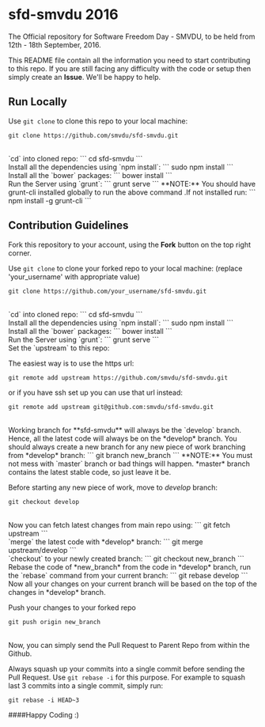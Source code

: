 sfd-smvdu 2016
==============

The Official repository for Software Freedom Day - SMVDU, to be held from 12th - 18th September, 2016.

This README file contain all the information you need to start contributing to this repo. If you are still facing any difficulty with the code or setup then simply create an **Issue**. We'll be happy to help.

## Run Locally

Use `git clone` to clone this repo to your local machine:
```
git clone https://github.com/smvdu/sfd-smvdu.git
```
<br>
`cd` into cloned repo:
```
cd sfd-smvdu
```
<br>
Install all the dependencies using `npm install`:
```
sudo npm install
```
<br>
Install all the `bower` packages:
```
bower install
```
<br>
Run the Server using `grunt`:
```
grunt serve
```
**NOTE:** You should have grunt-cli installed globally to run the above command
.If not installed run:
```
npm install -g grunt-cli
```

## Contribution Guidelines

Fork this repository to your account, using the **Fork** button on the top right corner.

Use `git clone` to clone your forked repo to your local machine:
(replace 'your_username' with appropriate value)
```
git clone https://github.com/your_username/sfd-smvdu.git
```
<br>
`cd` into cloned repo:
```
cd sfd-smvdu
```
<br>
Install all the dependencies using `npm install`:
```
sudo npm install
```
<br>
Install all the `bower` packages:
```
bower install
```
<br>
Run the Server using `grunt`:
```
grunt serve
```
<br>
Set the `upstream` to this repo:

The easiest way is to use the https url:
```
git remote add upstream https://github.com/smvdu/sfd-smvdu.git
```

or if you have ssh set up you can use that url instead:
```
git remote add upstream git@github.com:smvdu/sfd-smvdu.git
```

<br>
Working branch for **sfd-smvdu** will always be the `develop` branch. Hence, all the latest code will always be on the *develop* branch.
You should always create a new branch for any new piece of work branching from *develop* branch:
```
git branch new_branch
```
**NOTE:** You must not mess with `master` branch or bad things will happen.
*master* branch contains the latest stable code, so just leave it be.

Before starting any new piece of work, move to *develop* branch:
```
git checkout develop
```
<br>
Now you can fetch latest changes from main repo using:
```
git fetch upstream
```
<br>
`merge` the latest code with *develop* branch:
```
git merge upstream/develop
```
<br>
`checkout` to your newly created branch:
```
git checkout new_branch
```
<br>
Rebase the code of *new_branch* from the code in *develop* branch, run the `rebase` command from your current branch:
```
git rebase develop
```
Now all your changes on your current branch will be based on the top of the changes in *develop* branch.

Push your changes to your forked repo
```
git push origin new_branch
```
<br>
Now, you can simply send the Pull Request to Parent Repo from within the Github.

Always squash up your commits into a single commit before sending the Pull Request. Use `git rebase -i` for this purpose. For example to squash last 3 commits into a single commit, simply run:
```
git rebase -i HEAD~3
```

####Happy Coding :)
